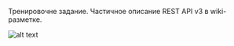 Тренировочне задание. Частичное описание REST API v3 в wiki-разметке. 


![alt text](https://vi.ill.in.ua/m/625x469/1344895.jpg)
